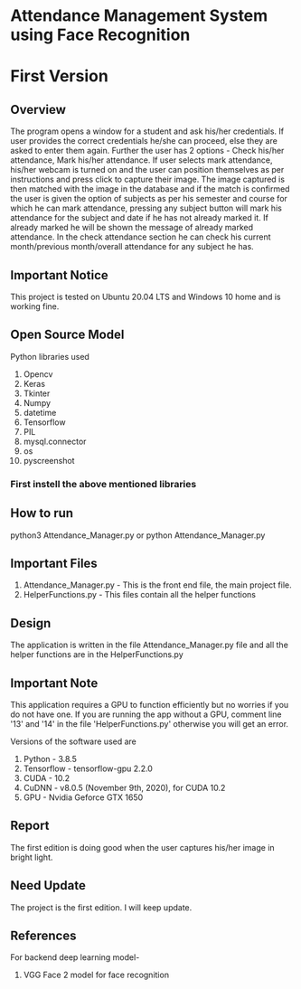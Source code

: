 # Attendance Management System using Face Recognition
# First Version

## Overview 

The program opens a window for a student and ask his/her credentials. If user provides the correct credentials he/she can proceed, else they are asked to enter them again. Further the user has 2 options - Check his/her attendance, Mark his/her attendance. If user selects mark attendance, his/her webcam is turned on and the user can position themselves as per instructions and press click to capture their image. The image captured is then matched with the image in the database and if the match is confirmed the user is given the option of subjects as per his semester and course for which he can mark attendance, pressing any subject button will mark his attendance for the subject and date if he has not already marked it. If already marked he will be shown the message of already marked attendance. In the check attendance section he can check his current month/previous month/overall attendance for any subject he has.

## Important Notice
This project is tested on Ubuntu 20.04 LTS and Windows 10 home and is working fine.

## Open Source Model
Python libraries used
1. Opencv
2. Keras
3. Tkinter
4. Numpy
5. datetime
6. Tensorflow 
7. PIL
8. mysql.connector
9. os
10. pyscreenshot

### First instell the above mentioned libraries

## How to run

python3 Attendance_Manager.py or python Attendance_Manager.py


## Important Files

1. Attendance_Manager.py - This is the front end file, the main project file.
2. HelperFunctions.py - This files contain all the helper functions


## Design
The application is written in the file Attendance_Manager.py file and all the helper functions are in the HelperFunctions.py 

## Important Note
This application requires a GPU to function efficiently but no worries if you do not have one. If you are running the app without a GPU, comment line '13' and '14' in the file 'HelperFunctions.py' otherwise you will get an error.

Versions of the software used are 
1. Python -  3.8.5
2. Tensorflow - tensorflow-gpu 2.2.0
3. CUDA - 10.2
4. CuDNN - v8.0.5 (November 9th, 2020), for CUDA 10.2 
5. GPU - Nvidia Geforce GTX 1650

## Report

The first edition is doing good when the user captures his/her image in bright light.

## Need Update

The project is the first edition. I will keep update.

## References
For backend deep learning model-
1. VGG Face 2 model for face recognition
